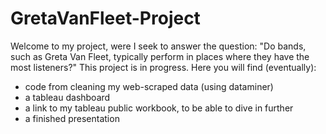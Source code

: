 # GretaVanFleet-Project
Welcome to my project, were I seek to answer the question: "Do bands, such as Greta Van Fleet, typically perform in places where they have the most listeners?"
This project is in progress. Here you will find (eventually):
 - code from cleaning my web-scraped data (using dataminer)
 - a tableau dashboard
 - a link to my tableau public workbook, to be able to dive in further
 - a finished presentation
